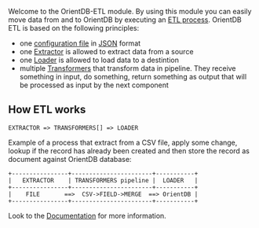 Welcome to the OrientDB-ETL module. By using this module you can easily move data from and to OrientDB by executing an [ETL process](http://en.wikipedia.org/wiki/Extract,_transform,_load). OrientDB ETL is based on the following principles:
- one [configuration file](https://github.com/orientechnologies/orientdb-etl/wiki/Configuration-File) in [JSON](http://en.wikipedia.org/wiki/JSON) format
- one [Extractor](https://github.com/orientechnologies/orientdb-etl/wiki/Extractor) is allowed to extract data from a source
- one [Loader](https://github.com/orientechnologies/orientdb-etl/wiki/Loader) is allowed to load data to a destintion
- multiple [Transformers](https://github.com/orientechnologies/orientdb-etl/wiki/Transformer) that transform data in pipeline. They receive something in input, do something, return something as output that will be processed as input by the next component

## How ETL works
```
EXTRACTOR => TRANSFORMERS[] => LOADER
```
Example of a process that extract from a CSV file, apply some change, lookup if the record has already been created and then store the record as document against OrientDB database:

```
+----------------+-----------------------+-----------+
|   EXTRACTOR    | TRANSFORMERS pipeline |  LOADER   |
+----------------+-----------------------+-----------+
|    FILE       ==>  CSV->FIELD->MERGE  ==> OrientDB |
+----------------+-----------------------+-----------+
```

Look to the [Documentation](https://github.com/orientechnologies/orientdb-etl/wiki/Home) for more information.
